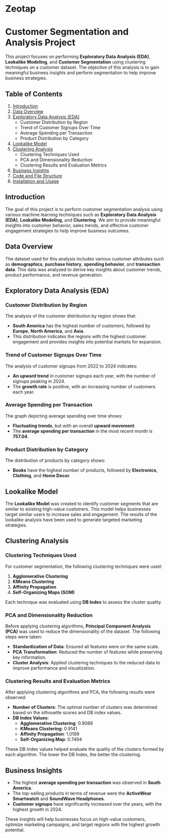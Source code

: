 # Zeotap
# **Customer Segmentation and Analysis Project**

This project focuses on performing **Exploratory Data Analysis (EDA)**, **Lookalike Modeling**, and **Customer Segmentation** using clustering techniques on a customer dataset. The objective of this analysis is to gain meaningful business insights and perform segmentation to help improve business strategies.

## **Table of Contents**
1. [Introduction](#introduction)
2. [Data Overview](#data-overview)
3. [Exploratory Data Analysis (EDA)](#exploratory-data-analysis-eda)
   - Customer Distribution by Region
   - Trend of Customer Signups Over Time
   - Average Spending per Transaction
   - Product Distribution by Category
4. [Lookalike Model](#lookalike-model)
5. [Clustering Analysis](#clustering-analysis)
   - Clustering Techniques Used
   - PCA and Dimensionality Reduction
   - Clustering Results and Evaluation Metrics
6. [Business Insights](#business-insights)
7. [Code and File Structure](#code-and-file-structure)
8. [Installation and Usage](#installation-and-usage)

## **Introduction**
The goal of this project is to perform customer segmentation analysis using various machine learning techniques such as **Exploratory Data Analysis (EDA)**, **Lookalike Modeling**, and **Clustering**. We aim to provide meaningful insights into customer behavior, sales trends, and effective customer engagement strategies to help improve business outcomes.

## **Data Overview**
The dataset used for this analysis includes various customer attributes such as **demographics**, **purchase history**, **spending behavior**, and **transaction data**. This data was analyzed to derive key insights about customer trends, product performance, and revenue generation.

## **Exploratory Data Analysis (EDA)**

### **Customer Distribution by Region**
The analysis of the customer distribution by region shows that:
- **South America** has the highest number of customers, followed by **Europe**, **North America**, and **Asia**.
- This distribution indicates the regions with the highest customer engagement and provides insights into potential markets for expansion.

### **Trend of Customer Signups Over Time**
The analysis of customer signups from 2022 to 2024 indicates:
- **An upward trend** in customer signups each year, with the number of signups peaking in 2024.
- The **growth rate** is positive, with an increasing number of customers each year.

### **Average Spending per Transaction**
The graph depicting average spending over time shows:
- **Fluctuating trends**, but with an overall **upward movement**.
- The **average spending per transaction** in the most recent month is **757.04**.

### **Product Distribution by Category**
The distribution of products by category shows:
- **Books** have the highest number of products, followed by **Electronics**, **Clothing**, and **Home Decor**.

## **Lookalike Model**
The **Lookalike Model** was created to identify customer segments that are similar to existing high-value customers. This model helps businesses target similar users to increase sales and engagement. The results of the lookalike analysis have been used to generate targeted marketing strategies.

## **Clustering Analysis**

### **Clustering Techniques Used**
For customer segmentation, the following clustering techniques were used:
1. **Agglomerative Clustering**
2. **KMeans Clustering**
3. **Affinity Propagation**
4. **Self-Organizing Maps (SOM)**

Each technique was evaluated using **DB Index** to assess the cluster quality.

### **PCA and Dimensionality Reduction**
Before applying clustering algorithms, **Principal Component Analysis (PCA)** was used to reduce the dimensionality of the dataset. The following steps were taken:
- **Standardization of Data**: Ensured all features were on the same scale.
- **PCA Transformation**: Reduced the number of features while preserving key information.
- **Cluster Analysis**: Applied clustering techniques to the reduced data to improve performance and visualization.

### **Clustering Results and Evaluation Metrics**
After applying clustering algorithms and PCA, the following results were observed:
- **Number of Clusters**: The optimal number of clusters was determined based on the silhouette scores and DB index values.
- **DB Index Values**:
  - **Agglomerative Clustering**: 0.9088
  - **KMeans Clustering**: 0.9141
  - **Affinity Propagation**: 1.0199
  - **Self-Organizing Map**: 0.7494

These DB Index values helped evaluate the quality of the clusters formed by each algorithm. The lower the DB Index, the better the clustering.

## **Business Insights**
- The highest **average spending per transaction** was observed in **South America**.
- The top-selling products in terms of revenue were the **ActiveWear Smartwatch** and **SoundWave Headphones**.
- **Customer signups** have significantly increased over the years, with the highest growth in 2024.

These insights will help businesses focus on high-value customers, optimize marketing campaigns, and target regions with the highest growth potential.

